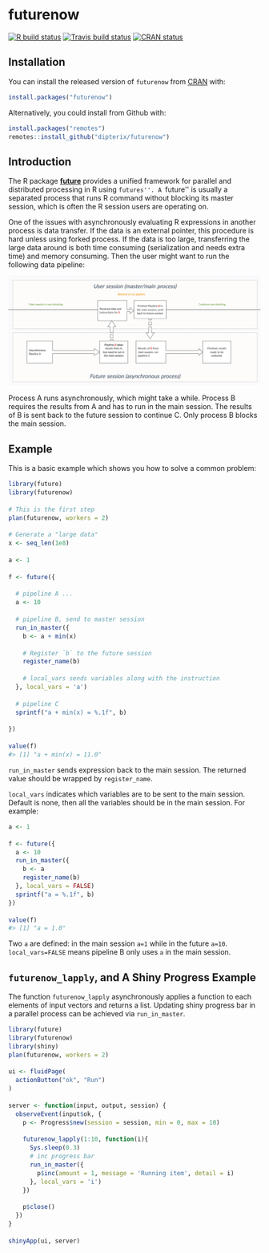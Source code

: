 
# futurenow

<!-- badges: start -->
[![R build status](https://github.com/dipterix/futurenow/workflows/R-CMD-check/badge.svg)](https://github.com/dipterix/futurenow/actions)
[![Travis build status](https://travis-ci.org/dipterix/futurenow.svg?branch=master)](https://travis-ci.org/dipterix/futurenow)
[![CRAN status](https://www.r-pkg.org/badges/version/futurenow)](https://CRAN.R-project.org/package=futurenow)
<!-- badges: end -->

## Installation

You can install the released version of `futurenow` from [CRAN](https://CRAN.R-project.org) with:

``` r
install.packages("futurenow")
```

Alternatively, you could install from Github with:

``` r
install.packages("remotes")
remotes::install_github("dipterix/futurenow")
```

## Introduction

The R package [**future**](https://github.com/HenrikBengtsson/future) provides a unified framework for parallel and distributed processing in R using ``futures''. A ``future'' is usually a separated process that runs R command without blocking its master session, which is often the R session users are operating on.

One of the issues with asynchronously evaluating R expressions in another process is data transfer. If the data is an external pointer, this procedure is hard unless using forked process. If the data is too large, transferring the large data around is both time consuming (serialization and needs extra time) and memory consuming. Then the user might want to run the following data pipeline:

![Diagram: `futurenow` runs pipeline B in the main session](https://github.com/dipterix/futurenow/raw/main/inst/diagram.png)

Process A runs asynchronously, which might take a while. Process B requires the results from A and has to run in the main session. The results of B is sent back to the future session to continue C. Only process B blocks the main session.

## Example

This is a basic example which shows you how to solve a common problem:

``` r
library(future)
library(futurenow)

# This is the first step 
plan(futurenow, workers = 2)

# Generate a "large data"
x <- seq_len(1e8)

a <- 1

f <- future({

  # pipeline A ...
  a <- 10
  
  # pipeline B, send to master session
  run_in_master({
    b <- a + min(x)
    
    # Register `b` to the future session
    register_name(b)

    # local_vars sends variables along with the instruction
  }, local_vars = 'a')
  
  # pipeline C
  sprintf("a + min(x) = %.1f", b)
  
})

value(f)
#> [1] "a + min(x) = 11.0"
```

`run_in_master` sends expression back to the main session. The returned value should be wrapped by `register_name`.

`local_vars` indicates which variables are to be sent to the main session. Default is none, then all the variables should be in the main session. For example:


``` r
a <- 1

f <- future({
  a <- 10
  run_in_master({
    b <- a
    register_name(b)
  }, local_vars = FALSE)
  sprintf("a = %.1f", b)
})

value(f)
#> [1] "a = 1.0"
```

Two `a` are defined: in the main session `a=1` while in the future `a=10`. `local_vars=FALSE` means pipeline B only uses `a` in the main session.


## `futurenow_lapply`, and A Shiny Progress Example

The function `futurenow_lapply` asynchronously applies a function to each elements of input vectors and returns a list. Updating shiny progress bar in a parallel process can be achieved via `run_in_master`.

``` r
library(future)
library(futurenow)
library(shiny)
plan(futurenow, workers = 2)

ui <- fluidPage(
  actionButton("ok", "Run")
)

server <- function(input, output, session) {
  observeEvent(input$ok, {
    p <- Progress$new(session = session, min = 0, max = 10)

    futurenow_lapply(1:10, function(i){
      Sys.sleep(0.3)
      # inc progress bar
      run_in_master({
        p$inc(amount = 1, message = 'Running item', detail = i)
      }, local_vars = 'i')
    })

    p$close()
  })
}

shinyApp(ui, server)

```
